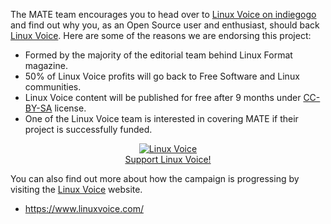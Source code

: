 <!-- 
.. link: https://www.linuxvoice.com/
.. description: The blog and podcast for a very different kind of Linux magazine
.. tags: Linux Voice
.. date: 2013/11/25 13:50:43
.. title: Support Linux Voice!
.. slug: 2013-11-25-support-linux-voice
.. author: Martin Wimpress
-->

The MATE team encourages you to head over to [Linux Voice on indiegogo](https://www.indiegogo.com/projects/linux-voice)
and find out why you, as an Open Source user and enthusiast, should back [Linux Voice](https://www.linuxvoice.com/).
Here are some of the reasons we are endorsing this project:

  * Formed by the majority of the editorial team behind Linux Format magazine.
  * 50% of Linux Voice profits will go back to Free Software and Linux communities.
  * Linux Voice content will be published for free after 9 months under [CC-BY-SA](https://creativecommons.org/licenses/by-sa/3.0/) license.
  * One of the Linux Voice team is interested in covering MATE if their project is successfully funded.

<div align="center"><a href="https://www.indiegogo.com/projects/linux-voice"><img src="/assets/img/blog/Linux012.png" alt="Linux Voice" title="Linux Voice" /><br />Support Linux Voice!</a></div>

You can also find out more about how the campaign is progressing by visiting the [Linux Voice](https://www.linuxvoice.com/) website.

  * <https://www.linuxvoice.com/>
